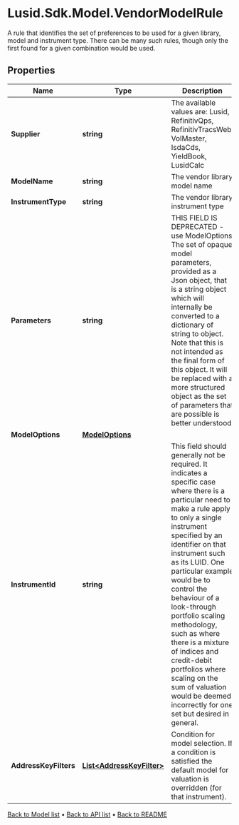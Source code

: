 # Lusid.Sdk.Model.VendorModelRule
A rule that identifies the set of preferences to be used for a given library, model and instrument type. There can be many such rules, though only the first found for a given combination would be used.

## Properties

Name | Type | Description | Notes
------------ | ------------- | ------------- | -------------
**Supplier** | **string** | The available values are: Lusid, RefinitivQps, RefinitivTracsWeb, VolMaster, IsdaCds, YieldBook, LusidCalc | 
**ModelName** | **string** | The vendor library model name | 
**InstrumentType** | **string** | The vendor library instrument type | 
**Parameters** | **string** | THIS FIELD IS DEPRECATED - use ModelOptions The set of opaque model parameters, provided as a Json object, that is a string object which will internally be converted to a dictionary of string to object. Note that this is not intended as the final form of this object. It will be replaced with a more structured object as the set of parameters that are possible is better understood. | [optional] 
**ModelOptions** | [**ModelOptions**](ModelOptions.md) |  | [optional] 
**InstrumentId** | **string** | This field should generally not be required. It indicates a specific case where there is a particular need to make a rule apply to only a single instrument specified by an identifier on that instrument such as its LUID. One particular example would be to control the behaviour of a look-through portfolio scaling methodology, such as where there is a mixture of indices and credit-debit portfolios where scaling on the sum of valuation would be deemed incorrectly for one set but desired in general. | [optional] 
**AddressKeyFilters** | [**List&lt;AddressKeyFilter&gt;**](AddressKeyFilter.md) | Condition for model selection. If a condition is satisfied the default model for valuation is overridden (for that instrument). | [optional] 

[Back to Model list](../README.md#documentation-for-models) &#8226; [Back to API list](../README.md#documentation-for-api-endpoints) &#8226; [Back to README](../README.md)

